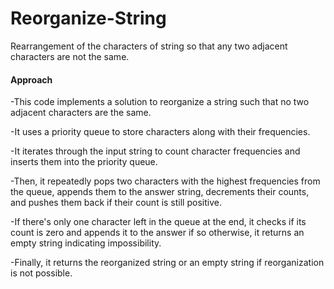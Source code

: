 # Reorganize-String
Rearrangement of the characters of string so that any two adjacent characters are not the same.
#### Approach
-This code implements a solution to reorganize a string such that no two adjacent characters are the same. 

-It uses a priority queue to store characters along with their frequencies. 

-It iterates through the input string to count character frequencies and inserts them into the priority queue. 

-Then, it repeatedly pops two characters with the highest frequencies from the queue, appends them 
to the answer string, decrements their counts, and pushes them back if their count is still positive. 

-If there's only one character left in the queue at the end, it checks if its count is zero 
and appends it to the answer if so otherwise, it returns an empty string indicating impossibility.

-Finally, it returns the reorganized string or an empty string if reorganization is not possible.
